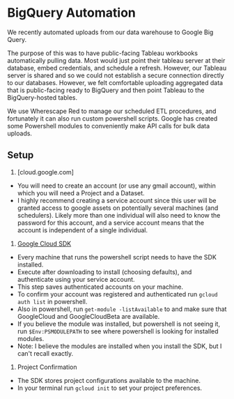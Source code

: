 # BigQuery Automation

We recently automated uploads from our data warehouse to Google Big Query. 

The purpose of this was to have public-facing Tableau workbooks automatically pulling data. Most would just point their tableau server at their database, embed credentials, and schedule a refresh. However, our Tableau server is shared and so we could not establish a secure connection directly to our databases. However, we felt comfortable uploading aggregated data that is public-facing ready to BigQuery and then point Tableau to the BigQuery-hosted tables. 

We use Wherescape Red to manage our scheduled ETL procedures, and fortunately it can also run custom powershell scripts. Google has created some Powershell modules to conveniently make API calls for bulk data uploads. 

## Setup

1. [cloud.google.com]
* You will need to create an account (or use any gmail account), within which you will need a Project and a Dataset. 
* I highly recommend creating a service account since this user will be granted access to google assets on potentially several machines (and schedulers). Likely more than one individual will also need to know the password for this account, and a service account means that the account is independent of a single individual. 

1. [Google Cloud SDK](https://cloud.google.com/sdk/)
* Every machine that runs the powershell script needs to have the SDK installed. 
* Execute after downloading to install (choosing defaults), and authenticate using your service account. 
* This step saves authenticated accounts on your machine. 
* To confirm your account was registered and authenticated run `gcloud auth list` in powershell. 
* Also in powershell, run `get-module -listAvailable` to and make sure that GoogleCloud and GoogleCloudBeta are available. 
* If you believe the module was installed, but powershell is not seeing it, run `$Env:PSMODULEPATH` to see where powershell is looking for installed modules. 
* Note: I believe the modules are installed when you install the SDK, but I can't recall exactly. 

1. Project Confirmation
* The SDK stores project configurations available to the machine. 
* In your terminal run `gcloud init` to set your project preferences. 





